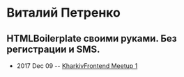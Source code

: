 # Виталий Петренко

## HTMLBoilerplate своими руками. Без регистрации и SMS.
- 2017 Dec 09 -- [KharkivFrontend Meetup 1](https://www.youtube.com/watch?v=MiCzHtgQIqs)    

